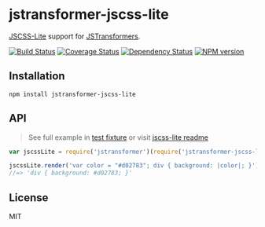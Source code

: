 # jstransformer-jscss-lite

[JSCSS-Lite](https://github.com/tunnckoCore/jscss-lite) support for [JSTransformers](http://github.com/jstransformers).

[![Build Status](https://img.shields.io/travis/jstransformers/jstransformer-jscss-lite/master.svg)](https://travis-ci.org/jstransformers/jstransformer-jscss-lite)
[![Coverage Status](https://img.shields.io/codecov/c/github/jstransformers/jstransformer-jscss-lite/master.svg)](https://codecov.io/gh/jstransformers/jstransformer-jscss-lite)
[![Dependency Status](https://img.shields.io/david/jstransformers/jstransformer-jscss-lite/master.svg)](http://david-dm.org/jstransformers/jstransformer-jscss-lite)
[![NPM version](https://img.shields.io/npm/v/jstransformer-jscss-lite.svg)](https://www.npmjs.org/package/jstransformer-jscss-lite)

## Installation

```
npm install jstransformer-jscss-lite
```

## API
> See full example in [test fixture](./test/input.css) or visit [jscss-lite readme](https://github.com/tunnckocore/jscss-lite)

```js
var jscssLite = require('jstransformer')(require('jstransformer-jscss-lite'))

jscssLite.render('var color = "#d02783"; div { background: |color|; }').body
//=> 'div { background: #d02783; }'
```

## License

MIT
